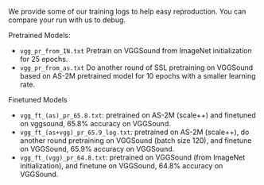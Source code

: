 We provide some of our training logs to help easy reproduction. You can compare your run with us to debug.

Pretrained Models:
- `vgg_pr_from_IN.txt` Pretrain on VGGSound from ImageNet initialization for 25 epochs. 
- `vgg_pr_from_as.txt` Do another round of SSL pretraining on VGGSound based on AS-2M pretrained model for 10 epochs with a smaller learning rate.

Finetuned Models

- `vgg_ft_(as)_pr_65.8.txt`: pretrained on AS-2M (scale++) and finetuned on vggsound, 65.8% accuracy on VGGSound.
- `vgg_ft_(as+vgg)_pr_65.9_log.txt`: pretrained on AS-2M (scale++), do another round pretraining on VGGSound (batch size 120), and finetune on VGGSound, 65.9% accuracy on VGGSound.
- `vgg_ft_(vgg)_pr_64.8.txt`: pretrained on VGGSound (from ImageNet initialization), and finetune on VGGSound, 64.8% accuracy on VGGSound.